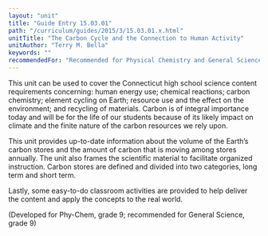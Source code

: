 ```yaml
---
layout: "unit"
title: "Guide Entry 15.03.01"
path: "/curriculum/guides/2015/3/15.03.01.x.html"
unitTitle: "The Carbon Cycle and the Connection to Human Activity"
unitAuthor: "Terry M. Bella"
keywords: ""
recommendedFor: "Recommended for Physical Chemistry and General Science, grade 9"
---
```

<main>
<p>
This unit can be used to cover the Connecticut high school science content requirements concerning: human energy use; chemical reactions; carbon chemistry; element cycling on Earth; resource use and the effect on the environment; and recycling of materials. Carbon is of integral importance today and will be for the life of our students because of its likely impact on climate and the finite nature of the carbon resources we rely upon.
</p>
<p>
This unit provides up-to-date information about the volume of the Earth’s carbon stores and the amount of carbon that is moving among stores annually. The unit also frames the scientific material to facilitate organized instruction. Carbon stores are defined and divided into two categories, long term and short term.
</p>
<p>
Lastly, some easy-to-do classroom activities are provided to help deliver the content and apply the concepts to the real world.
</p>
<p>
(Developed for Phy-Chem, grade 9; recommended for General Science, grade 9)
</p>
</main>